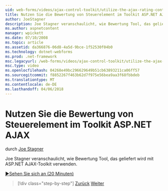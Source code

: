 ```yaml
---
uid: web-forms/videos/ajax-control-toolkit/utilize-the-ajax-rating-control-in-the-aspnet-toolkit
title: Nutzen Sie die Bewertung von Steuerelement im Toolkit ASP.NET AJAX | Microsoft Docs
author: JoeStagner
description: Joe Stagner veranschaulicht, wie Bewertung Tool, das geliefert wird mit ASP.NET AJAX-Toolkit verwenden.
ms.author: aspnetcontent
manager: wpickett
ms.date: 07/10/2008
ms.topic: article
ms.assetid: da366876-06d8-4a5d-9bce-1f52530f04b0
ms.technology: dotnet-webforms
ms.prod: .net-framework
msc.legacyurl: /web-forms/videos/ajax-control-toolkit/utilize-the-ajax-rating-control-in-the-aspnet-toolkit
msc.type: video
ms.openlocfilehash: 04268e49bc296629649b51cb63893211ca06ff57
ms.sourcegitcommit: f8852267f463b62d7f975e56bea9aa3f68fbbdeb
ms.translationtype: MT
ms.contentlocale: de-DE
ms.lasthandoff: 04/06/2018
---
```

<a name="utilize-the-ajax-rating-control-in-the-aspnet-toolkit"></a>Nutzen Sie die Bewertung von Steuerelement im Toolkit ASP.NET AJAX
====================
durch [Joe Stagner](https://github.com/JoeStagner)

Joe Stagner veranschaulicht, wie Bewertung Tool, das geliefert wird mit ASP.NET AJAX-Toolkit verwenden.

[&#9654;Sehen Sie sich an (20 Minuten)](https://channel9.msdn.com/Blogs/ASP-NET-Site-Videos/utilize-the-ajax-rating-control-in-the-aspnet-toolkit)

> [!div class="step-by-step"]
> [Zurück](how-do-i-the-ajax-toolkit-reorder-control.md)
> [Weiter](control-extenders.md)
